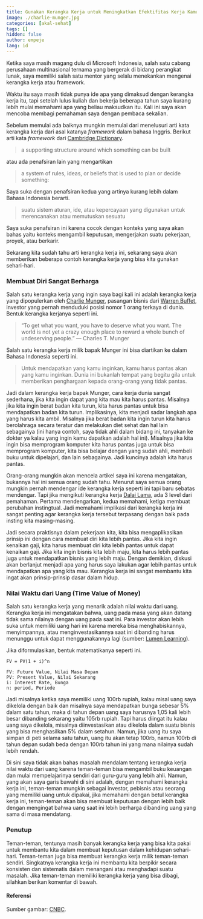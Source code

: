 ```yaml
---
title: Gunakan Kerangka Kerja untuk Meningkatkan Efektifitas Kerja Kamu
image: ./charlie-munger.jpg
categories: [akal-sehat]
tags: []
hidden: false
author: empeje
lang: id
---
```


Ketika saya masih magang dulu di Microsoft Indonesia, salah satu cabang perusahaan multinasional ternama yang bergerak di bidang perangkat lunak, saya memiliki salah satu mentor yang selalu menekankan mengenai kerangka kerja atau framework.

Waktu itu saya masih tidak punya ide apa yang dimaksud dengan kerangka kerja itu, tapi setelah lulus kuliah dan bekerja beberapa tahun saya kurang lebih mulai memahami apa yang beliau maksudkan itu. Kali ini saya akan mencoba membagi pemahaman saya dengan pembaca sekalian.

Sebelum memulai ada baiknya mungkin memulai dari menelusuri arti kata kerangka kerja dari asal katanya _framework_ dalam bahasa Inggris. Berikut arti kata _framework_ dari [Cambridge Dictionary](https://dictionary.cambridge.org/dictionary/english/framework).

> a supporting structure around which something can be built

atau ada penafsiran lain yang mengartikan

> a system of rules, ideas, or beliefs that is used to plan or decide something:

Saya suka dengan penafsiran kedua yang artinya kurang lebih dalam Bahasa Indonesia berarti.

> suatu sistem aturan, ide, atau kepercayaan yang digunakan untuk merencanakan atau memutuskan sesuatu

Saya suka penafsiran ini karena cocok dengan konteks yang saya akan bahas yaitu konteks mengambil keputusan, mengerjakan suatu pekerjaan, proyek, atau berkarir.

Sekarang kita sudah tahu arti kerangka kerja ini, sekarang saya akan memberikan beberapa contoh kerangka kerja yang bisa kita gunakan sehari-hari.


### Membuat Diri Sangat Berharga

Salah satu kerangka kerja yang ingin saya bagi kali ini adalah kerangka kerja yang dipopulerkan oleh [Charlie Munger](https://en.wikipedia.org/wiki/Charlie_Munger), pasangan bisnis dari [Warren Buffet](https://en.wikipedia.org/wiki/Warren_Buffett), investor yang pernah menduduki posisi nomor 1 orang terkaya di dunia. Bentuk kerangka kerjanya seperti ini.


> “To get what you want, you have to deserve what you want. The world is not yet a crazy enough place to reward a whole bunch of undeserving people.”
> ― Charles T. Munger

Salah satu kerangka kerja milik bapak Munger ini bisa diartikan ke dalam Bahasa Indonesia seperti ini.

> Untuk mendapatkan yang kamu inginkan, kamu harus pantas akan yang kamu inginkan. Dunia ini bukanlah tempat yang begitu gila untuk memberikan penghargaan kepada orang-orang yang tidak pantas.

Jadi dalam kerangka kerja bapak Munger, cara kerja dunia sangat sederhana, jika kita ingin dapat yang kita mau kita harus pantas. Misalnya jika kita ingin berat badan kita turun, kita harus pantas untuk bisa mendapatkan badan kita turun. Implikasinya, kita menjadi sadar langkah apa yang harus kita ambil. Misalnya jika berat badan kita ingin turun kita harus berolahraga secara teratur dan melakukan diet sehat dan hal lain sebagainya (ini hanya contoh, saya tidak ahli dalam bidang ini, tanyakan ke dokter ya kalau yang ingin kamu dapatkan adalah hal ini). Misalnya jika kita ingin bisa memprogram komputer kita harus pantas juga untuk bisa memprogram komputer, kita bisa belajar dengan yang sudah ahli, membeli buku untuk dipelajari, dan lain sebagainya. Jadi kuncinya adalah kita harus pantas.

Orang-orang mungkin akan mencela artikel saya ini karena mengatakan, bukannya hal ini semua orang sudah tahu. Menurut saya semua orang mungkin pernah mendengar ide kerangka kerja seperti ini tapi baru sebatas mendengar. Tapi jika mengikuti kerangka kerja [Dalai Lama](https://en.wikipedia.org/wiki/Dalai_Lama), ada 3 level dari pemahaman. Pertama mendengarkan, kedua memahami, ketiga membuat perubahan instingtual. Jadi memahami implikasi dari kerangka kerja ini sangat penting agar kerangka kerja tersebut terpasang dengan baik pada insting kita masing-masing.

Jadi secara praktisnya dalam pekerjaan kita, kita bisa mengaplikasikan prinsip ini dengan cara membuat diri kita lebih pantas. Jika kita ingin kenaikan gaji, kita harus membuat diri kita lebih pantas untuk dapat kenaikan gaji. Jika kita ingin bisnis kita lebih maju, kita harus lebih pantas juga untuk mendapatkan bisnis yang lebih maju. Dengan demikian, diskusi akan berlanjut menjadi apa yang harus saya lakukan agar lebih pantas untuk mendapatkan apa yang kita mau. Kerangka kerja ini sangat membantu kita ingat akan prinsip-prinsip dasar dalam hidup.

### Nilai Waktu dari Uang (Time Value of Money)

Salah satu kerangka kerja yang menarik adalah nilai waktu dari uang. Kerangka kerja ini mengatakan bahwa, uang pada masa yang akan datang tidak sama nilainya dengan uang pada saat ini. Para investor akan lebih suka untuk memiliki uang hari ini karena mereka bisa menghabiskannya, menyimpannya, atau menginvestasikannya saat ini dibanding harus menunggu untuk dapat menggunakannya lagi (sumber: [Lumen Learning](https://courses.lumenlearning.com/boundless-finance/chapter/present-value-single-amount/)).

Jika diformulasikan, bentuk matematikanya seperti ini.


    FV = PV(1 + i)^n
    
    FV: Future Value, Nilai Masa Depan
    PV: Present Value, Nilai Sekarang
    i: Interest Rate, Bunga
    n: period, Periode

Jadi misalnya ketika saya memiliki uang 100rb rupiah, kalau misal uang saya dikelola dengan baik dan misalnya saya mendapatkan bunga sebesar 5% dalam satu tahun, maka di tahun depan uang saya harusnya 1,05 kali lebih besar dibanding sekarang yaitu 105rb rupiah. Tapi harus diingat itu kalau uang saya dikelola, misalnya diinvestasikan atau dikelola dalam suatu bisnis yang bisa menghasilkan 5% dalam setahun. Namun, jika uang itu saya simpan di peti selama satu tahun, uang itu akan tetap 100rb, namun 100rb di tahun depan sudah beda dengan 100rb tahun ini yang mana nilainya sudah lebih rendah.

Di sini saya tidak akan bahas masalah mendalam tentang kerangka kerja nilai waktu dari uang karena teman-teman bisa mengambil buku keuangan dan mulai mempelajarinya sendiri dari guru-guru yang lebih ahli. Namun, yang akan saya garis bawahi di sini adalah, dengan memahami kerangka kerja ini, teman-teman mungkin sebagai investor, pebisnis atau seorang yang memiliki uang untuk dipakai, jika memahami dengan betul kerangka kerja ini, teman-teman akan bisa membuat keputusan dengan lebih baik dengan mengingat bahwa uang saat ini lebih berharga dibanding uang yang sama di masa mendatang.

### Penutup

Teman-teman, tentunya masih banyak kerangka kerja yang bisa kita pakai untuk membantu kita dalam membuat keputusan dalam kehidupan sehari-hari. Teman-teman juga bisa membuat kerangka kerja milik teman-teman sendiri. Singkatnya kerangka kerja ini membantu kita berpikir secara konsisten dan sistematis dalam menangani atau menghadapi suatu masalah. Jika teman-teman memiliki kerangka kerja yang bisa dibagi, silahkan berikan komentar di bawah.

#### Referensi

Sumber gambar: [CNBC](https://www.cnbc.com/2018/07/26/charlie-mungers-says-he-achieved-success-by-living-by-this-rule.html).

